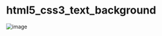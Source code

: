 # html5_css3_text_background
![image](https://user-images.githubusercontent.com/90620664/136686607-9489ce54-d9bc-4ed8-8489-f21b9067d408.png)

